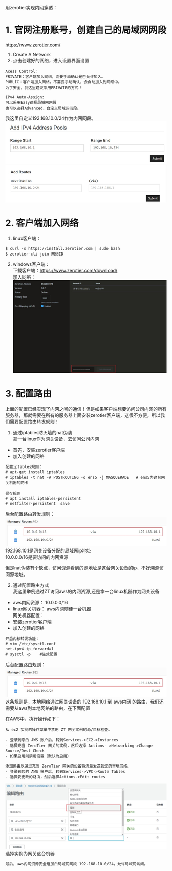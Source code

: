 用zerotier实现内网穿透：  
# 1. 官网注册账号，创建自己的局域网网段  
<https://www.zerotier.com/>  
1. Create A Network  
2. 点击创建好的网络，进入设置界面设置  
```
Acess Control：  
PRIVATE：客户端加入网络，需要手动确认是否允许加入。  
PUBLIC：客户端加入网络，不需要手动确认，会自动加入到网络中。  
为了安全，我这里建议采用PRIVATE的方式！  
```
```
IPv4 Auto-Assign:
可以采用Easy选择局域网网段
也可以选择Advanced，自定义局域网网段。
```
我这里自定义192.168.10.0/24作为内网网段。  
![avatar](https://raw.githubusercontent.com/tanxw123123/vpn/master/zerotier/img/zt-01.jpg)  
![avatar](https://raw.githubusercontent.com/tanxw123123/vpn/master/zerotier/img/zt-02.jpg)  
# 2. 客户端加入网络
1. linux客户端：  
```
$ curl -s https://install.zerotier.com | sudo bash
$ zerotier-cli join 网络ID
```
2. windows客户端：  
下载客户端：<https://www.zerotier.com/download/>  
加入网络：  
![avatar](https://raw.githubusercontent.com/tanxw123123/vpn/master/zerotier/img/zt-03.jpg)   
# 3. 配置路由
上面的配置已经实现了内网之间的通信！但是如果客户端想要访问公司内网的所有服务器，那就需要在所有的服务器上面安装zerotier客户端，这很不方便。所以我们需要配置路由转发规则！   
1. 通过iptables防火墙的nat伪装  
拿一台linux作为网关设备，去访问公司内网  
- 首先，安装zerotier客户端  
- 加入创建的网络
```
配置iptables规则：
# apt-get install iptables 
# iptables -t nat -A POSTROUTING -o ens5 -j MASQUERADE   # ens5为这台网关机器的网卡

保存规则
# apt install iptables-persistent
# netfilter-persistent  save
```
后台配置路由转发规则：  
![avatar](https://raw.githubusercontent.com/tanxw123123/vpn/master/zerotier/img/zt-04.jpg)  
192.168.10.1是网关设备分配的局域网ip地址  
10.0.0.0/16是要访问的内网资源  

但是nat伪装有个缺点，访问资源看到的源地址是这台网关设备的ip，不好溯源访问源地址。  

2. 通过配置路由方式  
我这里举例通过ZT访问aws的内网资源,还是拿一台linux机器作为网关设备  
- aws内网资源： 10.0.0.0/16  
- linux网关机器：  aws内网随便一台机器  
网关机器配置：  
- 安装zerotier客户端  
- 加入创建的网络  
```
开启内核转发功能：
# vim /etc/sysctl.conf
net.ipv4.ip_forward=1
# sysctl -p    #生效配置
```
后台配置路由规则：  
![avatar](https://raw.githubusercontent.com/tanxw123123/vpn/master/zerotier/img/zt-04.jpg)  
这条规则是，本地网络通过网关设备的 192.168.10.1 到 aws内网 的路由，我们还需要从aws到本地网络的路由，在下面配置  

在AWS中，执行操作如下：  
```
从 ec2 实例的操作菜单中禁用 ZT 网关实例的源/目标检查。  

- 登录到您的 AWS 账户后，转到Services->EC2->Instances
- 选择充当 ZeroTier 网关的实例，然后选择 Actions- >Networking->Change Source/Dest Check
- 如果启用则禁用设置（默认为启用）
```
```
添加路由以通过充当 ZeroTier 网关的设备将流量发送到您的本地网络。
- 登录到您的 AWS 账户后，转到Services->VPC->Route Tables
- 选择要更改的路由，然后选择Actions->Edit routes
```
![avatar](https://raw.githubusercontent.com/tanxw123123/vpn/master/zerotier/img/zt-05.jpg)  
选择实例为网关这台机器  
```
最后，aws内网资源安全组加白局域网网段 192.168.10.0/24，允许局域网访问。
```



